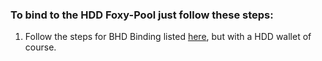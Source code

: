 ### To bind to the HDD Foxy-Pool just follow these steps:

1. Follow the steps for BHD Binding listed [here](bhd.md), but with a HDD wallet of course.